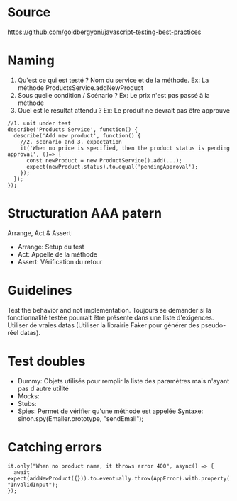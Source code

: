 # Source
https://github.com/goldbergyoni/javascript-testing-best-practices
# Naming 
1. Qu'est ce qui est testé ? Nom du service et de la méthode.
Ex: La méthode ProductsService.addNewProduct
2. Sous quelle condition / Scénario ?
Ex: Le prix n'est pas passé à la méthode
3. Quel est le résultat attendu ? 
Ex: Le produit ne devrait pas être approuvé
```JS
//1. unit under test
describe('Products Service', function() {
  describe('Add new product', function() {
    //2. scenario and 3. expectation
    it('When no price is specified, then the product status is pending approval', ()=> {
      const newProduct = new ProductService().add(...);
      expect(newProduct.status).to.equal('pendingApproval');
    });
  });
});
```

# Structuration AAA patern
Arrange, Act & Assert

- Arrange: Setup du test
- Act: Appelle de la méthode
- Assert: Vérification du retour

# Guidelines
Test the behavior and not implementation.
Toujours se demander si la fonctionnalité testée pourrait être présente dans une liste d'exigences.
Utiliser de vraies datas (Utiliser la librairie Faker pour générer des pseudo-réel datas).
# Test doubles
- Dummy: Objets utilisés pour remplir la liste des paramètres mais n'ayant pas d'autre utilité
- Mocks: 
- Stubs: 
- Spies: Permet de vérifier qu'une méthode est appelée 
Syntaxe: sinon.spy(Emailer.prototype, "sendEmail");
# Catching errors
```JS
it.only("When no product name, it throws error 400", async() => {
  await expect(addNewProduct({})).to.eventually.throw(AppError).with.property('code', "InvalidInput");
});
```
